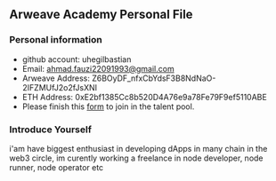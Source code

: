 ## Arweave Academy Personal File

### Personal information

- github account: uhegilbastian
- Email: ahmad.fauzi22091993@gmail.com
- Arweave Address: Z6BOyDF_nfxCbYdsF3B8NdNaO-2IFZMUfJ2o2fJsXNI
- ETH Address: 0xE2bf1385Cc8b520D4A76e9a78Fe79F9ef5110ABE
- Please finish this [form](https://docs.google.com/forms/u/6/d/e/1FAIpQLSfWA5fIIcBgmRppm3jNz5vmf9Mai_QMVil-2pO4r7YKn_Zhtw/formResponse?pli=1) to join in the talent pool.

### Introduce Yourself
 i'am have biggest enthusiast in developing dApps in many chain in the web3 circle, im curently working a freelance in node developer, node runner, node operator etc
